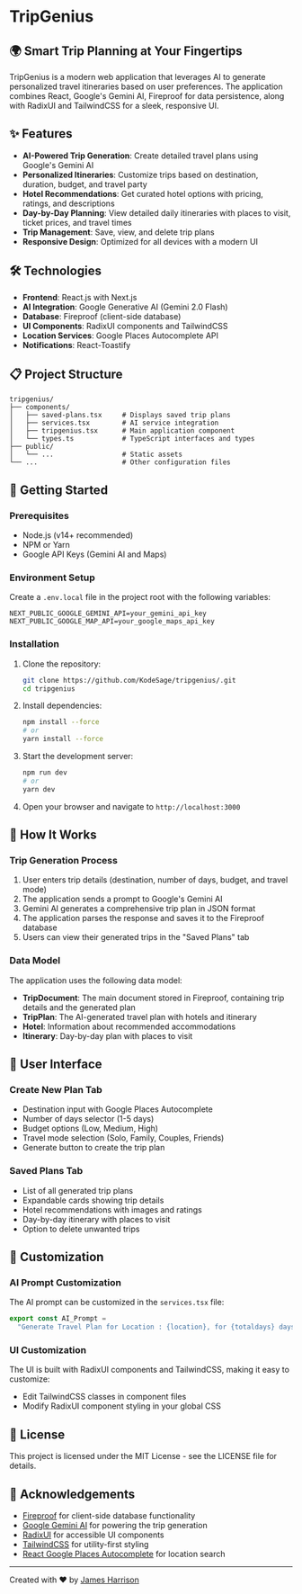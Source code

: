 # TripGenius


## 🌍 Smart Trip Planning at Your Fingertips

TripGenius is a modern web application that leverages AI to generate personalized travel itineraries based on user preferences. The application combines React, Google's Gemini AI, Fireproof for data persistence, along with RadixUI and TailwindCSS for a sleek, responsive UI.

## ✨ Features

- **AI-Powered Trip Generation**: Create detailed travel plans using Google's Gemini AI
- **Personalized Itineraries**: Customize trips based on destination, duration, budget, and travel party
- **Hotel Recommendations**: Get curated hotel options with pricing, ratings, and descriptions
- **Day-by-Day Planning**: View detailed daily itineraries with places to visit, ticket prices, and travel times
- **Trip Management**: Save, view, and delete trip plans
- **Responsive Design**: Optimized for all devices with a modern UI

## 🛠️ Technologies

- **Frontend**: React.js with Next.js
- **AI Integration**: Google Generative AI (Gemini 2.0 Flash)
- **Database**: Fireproof (client-side database)
- **UI Components**: RadixUI components and TailwindCSS
- **Location Services**: Google Places Autocomplete API
- **Notifications**: React-Toastify

## 📋 Project Structure

```
tripgenius/
├── components/
│   ├── saved-plans.tsx     # Displays saved trip plans
│   ├── services.tsx        # AI service integration
│   ├── tripgenius.tsx      # Main application component
│   └── types.ts            # TypeScript interfaces and types
├── public/
│   └── ...                 # Static assets
└── ...                     # Other configuration files
```

## 🚀 Getting Started

### Prerequisites

- Node.js (v14+ recommended)
- NPM or Yarn
- Google API Keys (Gemini AI and Maps)

### Environment Setup

Create a `.env.local` file in the project root with the following variables:

```
NEXT_PUBLIC_GOOGLE_GEMINI_API=your_gemini_api_key
NEXT_PUBLIC_GOOGLE_MAP_API=your_google_maps_api_key
```

### Installation

1. Clone the repository:
   ```bash
   git clone https://github.com/KodeSage/tripgenius/.git
   cd tripgenius
   ```

2. Install dependencies:
   ```bash
   npm install --force
   # or
   yarn install --force
   ```

3. Start the development server:
   ```bash
   npm run dev
   # or
   yarn dev
   ```

4. Open your browser and navigate to `http://localhost:3000`

## 🧠 How It Works

### Trip Generation Process

1. User enters trip details (destination, number of days, budget, and travel mode)
2. The application sends a prompt to Google's Gemini AI
3. Gemini AI generates a comprehensive trip plan in JSON format
4. The application parses the response and saves it to the Fireproof database
5. Users can view their generated trips in the "Saved Plans" tab

### Data Model

The application uses the following data model:

- **TripDocument**: The main document stored in Fireproof, containing trip details and the generated plan
- **TripPlan**: The AI-generated travel plan with hotels and itinerary
- **Hotel**: Information about recommended accommodations
- **Itinerary**: Day-by-day plan with places to visit

## 📱 User Interface

### Create New Plan Tab

- Destination input with Google Places Autocomplete
- Number of days selector (1-5 days)
- Budget options (Low, Medium, High)
- Travel mode selection (Solo, Family, Couples, Friends)
- Generate button to create the trip plan

### Saved Plans Tab

- List of all generated trip plans
- Expandable cards showing trip details
- Hotel recommendations with images and ratings
- Day-by-day itinerary with places to visit
- Option to delete unwanted trips

## 🔧 Customization

### AI Prompt Customization

The AI prompt can be customized in the `services.tsx` file:

```typescript
export const AI_Prompt =
  "Generate Travel Plan for Location : {location}, for {totaldays} days for {couples} with a {cheap} budget...";
```

### UI Customization

The UI is built with RadixUI components and TailwindCSS, making it easy to customize:

- Edit TailwindCSS classes in component files
- Modify RadixUI component styling in your global CSS



## 📄 License

This project is licensed under the MIT License - see the LICENSE file for details.

## 🙏 Acknowledgements

- [Fireproof](https://github.com/fireproof-storage/fireproof) for client-side database functionality
- [Google Gemini AI](https://aistudio.google.com/prompts/new_chat) for powering the trip generation
- [RadixUI](https://www.radix-ui.com/) for accessible UI components
- [TailwindCSS](https://tailwindcss.com/) for utility-first styling
- [React Google Places Autocomplete](https://github.com/googlemap/react-google-places-autocomplete) for location search

---

Created with ❤️ by [James Harrison](https://github.com/KodeSage)